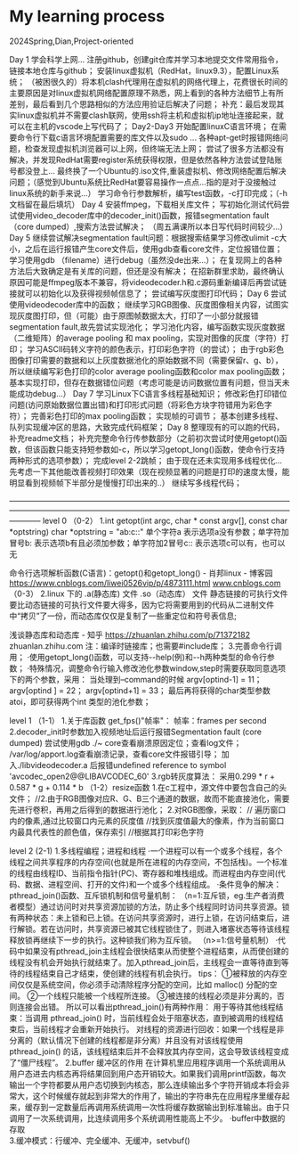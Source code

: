 # My learning process
2024Spring,Dian,Project-oriented

Day 1 
     学会科学上网...
     注册github，创建git仓库并学习本地提交文件常用指令，链接本地仓库与github；
     安装linux虚拟机（RedHat，linux9.3），配置Linux系统；
     （被困很久的）将本机clash代理用在虚拟机的网络代理上，花费很长时间的主要原因是对linux虚拟机网络配置原理不熟悉，网上看到的各种方法细节上有所差别，最后看到几个思路相似的方法应用验证后解决了问题；
     补充：最后发现其实linux虚拟机并不需要clash联网，使用ssh将主机和虚拟机ip地址连接起来，就可以在主机的vscode上写代码了；
Day2-Day3 
    开始配置linuxC语言环境；
    在需要命令行下载c语言环境配置需要的库文件以及sudo ... 各种apt-get时报错网络问题，检查发现虚拟机浏览器可以上网，但终端无法上网；
    尝试了很多方法都没有解决，并发现RedHat需要register系统获得权限，但是依然各种方法尝试登陆账号都没登上...
    最终换了一个Ubuntu的.iso文件,重装虚拟机、修改网络配置后解决问题；（感觉到Ubuntu系统比RedHat要容易操作一点点...指的是对于没接触过linux系统的新手来说...）
    学习命令行参数解析，编写test函数，-c打印完成；（-h文档留在最后填坑）
Day 4
    安装ffmpeg，下载相关库文件；
    写初始化测试代码尝试使用video_decoder库中的decoder_init()函数，报错segmentation fault（core dumped）,搜索方法尝试解决；
    （周五满课所以本日写代码时间较少...）
Day 5
    继续尝试解决segmentation fault问题：根据搜索结果学习修改ulimit -c大小，之后在运行报错产生core文件后，使用gdb查看core文件，定位报错位置；
    学习使用gdb （filename）进行debug（虽然没de出来...）；
    在复现网上的各种方法后大致确定是有关库的问题，但还是没有解决；
    在招新群里求助，最终确认原因可能是ffmpeg版本不兼容，将videodecoder.h和.c源码重新编译后再尝试链接就可以初始化以及获得视频帧信息了；
    尝试编写灰度图打印代码；
Day 6
    尝试使用videodecoder库中的函数；
    继续学习RGB图像、灰度图像相关内容，试图实现灰度图打印，但（可能）由于原图帧数据太大，打印了一小部分就报错segmentation fault,故先尝试实现池化；
    学习池化内容，编写函数实现灰度数据（二维矩阵）的average pooling 和 max pooling，实现对图像的灰度（字符）打印；
    学习ASCII码转义字符的颜色表示，打印彩色字符（的尝试）；
    由于rgb彩色图像打印需要的数据和以上灰度数据池化的原始数据不同（需要保留r、g、b），所以继续编写彩色打印的color average pooling函数和color max pooling函数；
    基本实现打印，但存在数据错位问题（考虑可能是访问数据位置有问题，但当天未能成功debug...）
Day 7
    学习Linux下C语言多线程基础知识；
    修改彩色打印错位问题(访问原始数据位置出错)和打印形式问题（将彩色方块字符错用为彩色字符）；
    完善彩色打印的max pooling函数；
    实现帧的可调节；
    基本创建多线程、队列实现缓冲区的思路，大致完成代码框架；
Day 8
    整理现有的可以跑的代码，补充readme文档；
    补充完整命令行传参数部分（之前初次尝试时使用getopt()函数，但该函数只能支持短参数如-c，所以学习getopt_long()函数，使命令行支持两种形式的选项参数）；
    完成level 2-2跳帧；
    由于现在还未实现用多线程优化...先考虑一下其他能改善视频打印效果（现在视频显著的问题是打印的速度太慢，能明显看到视频帧下半部分是慢慢打印出来的..）
    继续写多线程代码；
    
    
    

————————————————————————————————————————————————————————————————————————————
level 0
（0-2）
1.int getopt(int argc, char * const argv[],
                  const char *optstring)
char *optstring = "ab:c::"
单个字符a         表示选项a没有参数；单字符加冒号b:     表示选项b有且必须加参数；单字符加2冒号c::   表示选项c可以有，也可以无

命令行选项解析函数(C语言)：getopt()和getopt_long() - 肖邦linux - 博客园
https://www.cnblogs.com/liwei0526vip/p/4873111.html
www.cnblogs.com
（0-3）
2.linux 下的 .a(静态库) 文件 .so（动态库） 文件
静态链接的可执行文件要比动态链接的可执行文件要大得多，因为它将需要用到的代码从二进制文件中“拷贝”了一份，而动态库仅仅是复制了一些重定位和符号表信息;

浅谈静态库和动态库 - 知乎
https://zhuanlan.zhihu.com/p/71372182
zhuanlan.zhihu.com
注：编译时链接库；也需要#include库；
3.完善命令行调用；
·使用getopt_long()函数，可以支持--help(例)和--h两种类型的命令行参数；
·特殊情况，调整命令行输入修改池化参数window,step时需要获取同意选项下的两个参数，采用：
当处理到–command的时候
	argv[optind-1]   = 11；
	argv[optind  ]   = 22；
	argv[optind+1]   = 33；
最后再将获得的char类型参数atoi，即可获得两个int 类型的池化参数；

level 1
（1-1）
1.关于库函数 get_fps()"帧率"：
帧率：frames per second
2.decoder_init时参数加入视频地址后运行报错Segmentation fault (core dumped)
尝试使用gdb ./~ core查看崩溃原因定位；查看log文件；
/var/log/apport.log查看崩溃记录，查看core文件报错引导；
加入./libvideodecoder.a 后报错undefined reference to symbol 'avcodec_open2@@LIBAVCODEC_60'
3.rgb转灰度算法：
采用0.299 * r + 0.587 * g + 0.114 * b
（1-2）resize函数
1.在c工程中，源文件中要包含自己的头文件；
//2.由于RGB图像对应R、G、B三个通道的数据，故而不能直接池化，需要先进行卷积，再用之后得到的数据进行池化；
2.对RGB图像，采取：            // 遍历窗口内的像素,通过比较窗口内元素的灰度值
            //找到灰度值最大的像素，作为当前窗口内最具代表性的颜色值，保存索引
            //根据其打印彩色字符

level 2
(2-1)
1.多线程编程；进程和线程
·一个进程可以有一个或多个线程，各个线程之间共享程序的内存空间(也就是所在进程的内存空间，不包括栈)。一个标准的线程由线程ID、当前指令指针(PC)、寄存器和堆栈组成。而进程由内存空间(代码、数据、进程空间、打开的文件)和一个或多个线程组成。
·条件竞争的解决：pthread_join()函数、互斥锁机制和信号量机制：
（n=1:互斥锁，eg.生产者消费者模型）通过访问时对共享资源加锁的方法，防止多个线程同时访问共享资源。锁有两种状态：未上锁和已上锁。在访问共享资源时，进行上锁，在访问结束后，进行解锁。若在访问时，共享资源已被其它线程锁住了，则进入堵塞状态等待该线程释放锁再继续下一步的执行。这种锁我们称为互斥锁。
（n>=1:信号量机制）
·代码中如果没有pthread_join主线程会很快结束从而使整个进程结束，从而使创建的线程没有机会开始执行就结束了。加入pthread_join后，主线程会一直等待直到等待的线程结束自己才结束，使创建的线程有机会执行。
tips：
①被释放的内存空间仅仅是系统空间，你必须手动清除程序分配的空间，比如 malloc() 分配的空间。
②一个线程只能被一个线程所连接。
③被连接的线程必须是非分离的，否则连接会出错。
所以可以看出pthread_join()有两种作用：
用于等待其他线程结束：当调用 pthread_join() 时，当前线程会处于阻塞状态，直到被调用的线程结束后，当前线程才会重新开始执行。
对线程的资源进行回收：如果一个线程是非分离的（默认情况下创建的线程都是非分离）并且没有对该线程使用 pthread_join() 的话，该线程结束后并不会释放其内存空间，这会导致该线程变成了“僵尸线程”。
2.buffer
缓冲区的作用
在计算机里应用程序调用一个系统调用从用户态进去内核态再将结果回到用户态开销较大。如果我们调用printf函数，每次输出一个字符都要从用户态切换到内核态，那么连续输出多个字符开销成本将会非常大，这个时候缓存就起到非常大的作用了，输出的字符串先在应用程序里缓存起来，缓存到一定数量后再调用系统调用一次性将缓存数据输出到标准输出。由于只调用了一次系统调用，比连续调用多个系统调用性能高上不少。
·buffer中数据的存取     
3.缓冲模式：行缓冲、完全缓冲、无缓冲，setvbuf()




